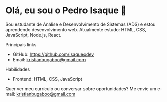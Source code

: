 # Olá, eu sou o Pedro Isaque 👋

Sou estudante de Análise e Desenvolvimento de Sistemas (ADS) e estou aprendendo desenvolvimento web.
Atualmente estudo: HTML, CSS, JavaScript, Node.js, React.

Principais links
- GitHub: https://github.com/Isaqueodev
- Email: kristianbugaboo@gmail.com

Habilidades
- Frontend: HTML, CSS, JavaScript

Quer ver meu currículo ou conversar sobre oportunidades? Me envie um e-mail: kristianbugaboo@gmail.com
